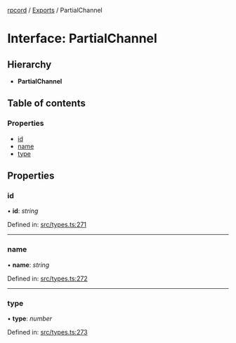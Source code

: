 [rpcord](../README.md) / [Exports](../modules.md) / PartialChannel

# Interface: PartialChannel

## Hierarchy

* **PartialChannel**

## Table of contents

### Properties

- [id](partialchannel.md#id)
- [name](partialchannel.md#name)
- [type](partialchannel.md#type)

## Properties

### id

• **id**: *string*

Defined in: [src/types.ts:271](https://github.com/DjDeveloperr/RPCord/blob/e541738/src/types.ts#L271)

___

### name

• **name**: *string*

Defined in: [src/types.ts:272](https://github.com/DjDeveloperr/RPCord/blob/e541738/src/types.ts#L272)

___

### type

• **type**: *number*

Defined in: [src/types.ts:273](https://github.com/DjDeveloperr/RPCord/blob/e541738/src/types.ts#L273)

